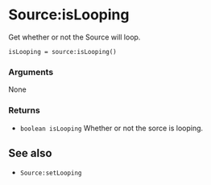 <!--
category: reference
-->

Source:isLooping
===

Get whether or not the Source will loop.

    isLooping = source:isLooping()

### Arguments

None

### Returns

- `boolean isLooping` Whether or not the sorce is looping.

See also
---

- `Source:setLooping`
